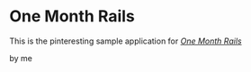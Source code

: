 # One Month Rails

This is the pinteresting sample application for 
[*One Month Rails*](http://onemonthrails.com)

by me